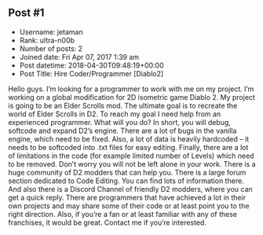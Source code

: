 ## Post #1
- Username: jetaman
- Rank: ultra-n00b
- Number of posts: 2
- Joined date: Fri Apr 07, 2017 1:39 am
- Post datetime: 2018-04-30T09:48:19+00:00
- Post Title: Hire Coder/Programmer [Diablo2]

Hello guys. I’m looking for a programmer to work with me on my project. I’m working on a global modification for 2D isometric game Diablo 2. My project is going to be an Elder Scrolls mod. The ultimate goal is to recreate the world of Elder Scrolls in D2. To reach my goal I need help from an experienced programmer. What will you do? In short, you will debug, softcode and expand D2’s engine. There are a lot of bugs in the vanilla engine, which need to be fixed. Also, a lot of data is heavily hardcoded – it needs to be softcoded into .txt files for easy editing. Finally, there are a lot of limitations in the code (for example limited number of Levels) which need to be removed.
Don’t worry you will not be left alone in your work. There is a huge community of D2 modders that can help you. There is a large forum section dedicated to Code Editing. You can find lots of information there. And also there is a Discord Channel of friendly D2 modders, where you can get a quick reply. There are programmers that have achieved a lot in their own projects and may share some of their code or at least point you to the right direction.
Also, if you’re a fan or at least familiar with any of these franchises, it would be great. Contact me if you’re interested.
